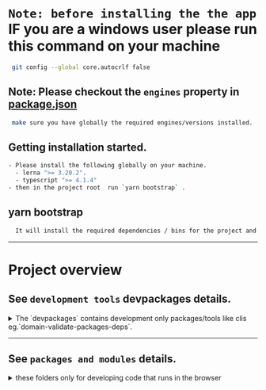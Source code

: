 # `Note: before installing the the app` IF you are a windows user please run this command on your machine

```sh
 git config --global core.autocrlf false
```

## Note: Please checkout the `engines` property in [package.json](./package.json)

```sh
 make sure you have globally the required engines/versions installed.
```

## Getting installation started.

```sh
- Please install the following globally on your machine.
  - lerna ">= 3.20.2".
  - typescript ">= 4.1.4"
- then in the project root  run `yarn bootstrap` .
```

## yarn bootstrap

```sh
  It will install the required dependencies / bins for the project and builds the packages .
```

---

# Project overview

## See `development tools` devpackages details.

<details>
  <summary>The `devpackages` contains development only packages/tools like clis eg.`domain-validate-packages-deps`.</summary>

1. What is the `(domain-optimize-images)`

```sh
- the package will optimize the given image or a folder containing them,
  if the image/s already optimized it will skip it else it will optimize it,
  then write the optimized image to it\'s path, and add it to,
  `generated/optimizedAssetsManifest.json` to skip it next time.
- you can also try `domain-optimize-images --h` to see all options.
```

2. What is the `(domain-validate-packages-deps)`

```sh
- the package will validate the packages and modules dependencies along with typescript
  references.
- you can also try `domain-validate-packages-deps --h` to see all options.
```

3. What is the `(domain-precommit-linter)`

```sh
- the package will prettify, linting and validate dependencies staged files only
 if you want to include also unstaged files run `yarn lint:modified`.
```

4. What is the `(domain-prepush-linter)`

```sh
- the package will prettify, linting, validate dependencies if current branch is
`master`.
```

5. What is the `(domain-validate-packages-assets)`

```sh
- the package will validate the packages and modules assets.
- you can also try `domain-validate-packages-assets --h` to see all options.
```

6. What is the `(domain-validate-app-assets)`

```sh
- the package will validate the current app assets from its routes data config up
  to their dependencies by checking `assetsPaths` in their package.json file.
- you can also try `domain-validate-app-assets --h` to see all options.
```

7. What is the `(domain-post-whatsapp-build-message)`

```sh
- the package will zip/uploads the build folder and upload it to 'https://file.io'
  then posts a message to whatsapp with build info and down file link.
```

8. What is the `(domain-serve-app)`

```sh
- the package locally serve a given `app` build static files.
- you can also try `domain-serve-app --h` to see all options.
```

</details>

---

## See `packages and modules` details.

<details>
  <summary>these folders only for developing code that runs in the browser</summary>

1.  What is the `packages` folder

```sh
Contains `sharable and reusable` packages across the project.
```

2. What is the `xxx-modules` folders

```sh
Contains pages/components are only rendered in current module.
```

</details>
